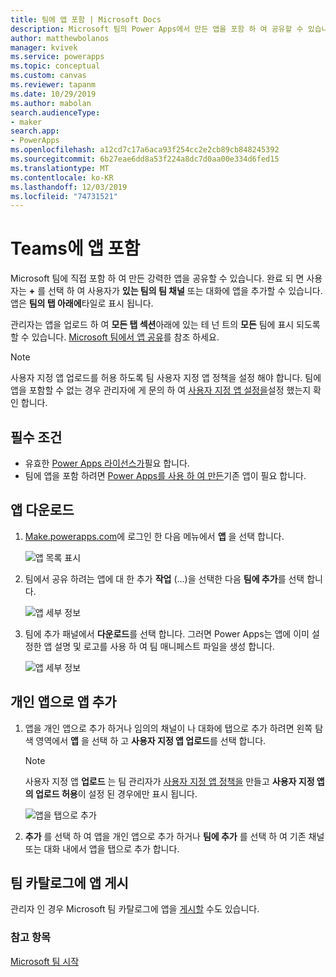 ```yaml
---
title: 팀에 앱 포함 | Microsoft Docs
description: Microsoft 팀의 Power Apps에서 만든 앱을 포함 하 여 공유할 수 있습니다.
author: matthewbolanos
manager: kvivek
ms.service: powerapps
ms.topic: conceptual
ms.custom: canvas
ms.reviewer: tapanm
ms.date: 10/29/2019
ms.author: mabolan
search.audienceType:
- maker
search.app:
- PowerApps
ms.openlocfilehash: a12cd7c17a6aca93f254cc2e2cb89cb848245392
ms.sourcegitcommit: 6b27eae6dd8a53f224a8dc7d0aa00e334d6fed15
ms.translationtype: MT
ms.contentlocale: ko-KR
ms.lasthandoff: 12/03/2019
ms.locfileid: "74731521"
---
```

# <a name="embed-an-app-in-teams"></a>Teams에 앱 포함

Microsoft 팀에 직접 포함 하 여 만든 강력한 앱을 공유할 수 있습니다. 완료 되 면 사용자는 **+** 를 선택 하 여 사용자가 **있는 팀의 팀 채널** 또는 대화에 앱을 추가할 수 있습니다. 앱은 **팀의 탭 아래에**타일로 표시 됩니다.

관리자는 앱을 업로드 하 여 **모든 탭 섹션**아래에 있는 테 넌 트의 **모든** 팀에 표시 되도록 할 수 있습니다. [Microsoft 팀에서 앱 공유](https://docs.microsoft.com/power-platform/admin/embed-app-teams)를 참조 하세요.

> [!NOTE]
> 사용자 지정 앱 업로드를 허용 하도록 팀 사용자 지정 앱 정책을 설정 해야 합니다. 팀에 앱을 포함할 수 없는 경우 관리자에 게 문의 하 여 [사용자 지정 앱 설정을](https://docs.microsoft.com/MicrosoftTeams/teams-custom-app-policies-and-settings#custom-app-policy-and-settings)설정 했는지 확인 합니다.

## <a name="prerequisites"></a>필수 조건

- 유효한 [Power Apps 라이선스가](https://docs.microsoft.com/power-platform/admin/pricing-billing-skus)필요 합니다.
- 팀에 앱을 포함 하려면 [Power Apps를 사용 하 여 만든](data-platform-create-app.md)기존 앱이 필요 합니다.

## <a name="download-the-app"></a>앱 다운로드

1. [Make.powerapps.com](https://make.powerapps.com)에 로그인 한 다음 메뉴에서 **앱** 을 선택 합니다.

    ![앱 목록 표시](./media/embed-teams-app/file-apps2.png "앱 목록 표시")

2. 팀에서 공유 하려는 앱에 대 한 추가 **작업** (...)을 선택한 다음 **팀에 추가**를 선택 합니다.

    ![앱 세부 정보](./media/embed-teams-app/add-to-teams.png "팀에 추가")

3. 팀에 추가 패널에서 **다운로드**를 선택 합니다. 그러면 Power Apps는 앱에 이미 설정한 앱 설명 및 로고를 사용 하 여 팀 매니페스트 파일을 생성 합니다.

    ![앱 세부 정보](./media/embed-teams-app/download-app.png "앱 다운로드")

## <a name="add-the-app-as-a-personal-app"></a>개인 앱으로 앱 추가

1. 앱을 개인 앱으로 추가 하거나 임의의 채널이 나 대화에 탭으로 추가 하려면 왼쪽 탐색 영역에서 **앱** 을 선택 하 고 **사용자 지정 앱 업로드**를 선택 합니다.

    > [!NOTE]
    > 사용자 지정 앱 **업로드** 는 팀 관리자가 [사용자 지정 앱 정책을](https://docs.microsoft.com/microsoftteams/teams-app-setup-policies) 만들고 **사용자 지정 앱의 업로드 허용**이 설정 된 경우에만 표시 됩니다.

    ![앱을 탭으로 추가](./media/embed-teams-app/upload-custom-app.png "사용자 지정 앱 업로드")

2. **추가** 를 선택 하 여 앱을 개인 앱으로 추가 하거나 **팀에 추가** 를 선택 하 여 기존 채널 또는 대화 내에서 앱을 탭으로 추가 합니다.

## <a name="publish-the-app-to-the-teams-catalogue"></a>팀 카탈로그에 앱 게시

관리자 인 경우 Microsoft 팀 카탈로그에 앱을 [게시할](https://docs.microsoft.com/microsoftteams/tenant-apps-catalog-teams) 수도 있습니다.

### <a name="see-also"></a>참고 항목

[Microsoft 팀 시작](https://docs.microsoft.com/MicrosoftTeams/teams-overview)
